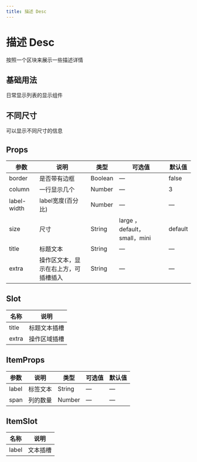 ```yaml
---
title: 描述 Desc
---
```




# 描述 Desc

按照一个区块来展示一些描述详情

## 基础用法

日常显示列表的显示组件

<preview path="./demo/Desc/Basic.vue"></preview>

## 不同尺寸

可以显示不同尺寸的信息

<preview path="./demo/Desc/Size.vue"></preview>

## Props

| 参数        | 说明                                 | 类型    | 可选值                       | 默认值  |
| ----------- | ------------------------------------ | ------- | ---------------------------- | ------- |
| border      | 是否带有边框                         | Boolean | —                            | false   |
| column      | 一行显示几个                         | Number  | —                            | 3       |
| label-width | label宽度(百分比)                    | Number  | —                            | —       |
| size        | 尺寸                                 | String  | large ，default，small，mini | default |
| title       | 标题文本                             | String  | —                            | —       |
| extra       | 操作区文本，显示在右上方，可插槽插入 | String  | —                            | —       |

## Slot

| 名称  | 说明         |
| ----- | ------------ |
| title | 标题文本插槽 |
| extra | 操作区域插槽 |

## ItemProps

| 参数  | 说明     | 类型   | 可选值 | 默认值 |
| ----- | -------- | ------ | ------ | ------ |
| label | 标签文本 | String | —      | —      |
| span  | 列的数量 | Number | —      | —      |

## ItemSlot

| 名称  | 说明     |
| ----- | -------- |
| label | 文本插槽 |
